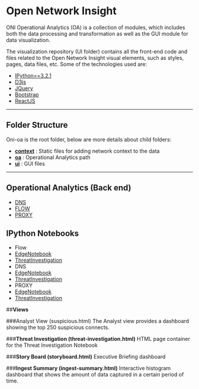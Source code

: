 # **Open Network Insight**
ONI Operational Analytics (OA) is a collection of modules, which includes both the data processing and transformation as well as the GUI module for data visualization. 

The visualization repository (UI folder) contains all the front-end code and files related to the Open Network Insight visual elements, such as styles, pages, data files, etc.
Some of the technologies used are:

 - [IPython==3.2.1](https://ipython.org/ipython-doc/3/index.html)
 - [D3js](http://d3js.org/)
 - [JQuery](https://jquery.com/)
 - [Bootstrap](http://getbootstrap.com/)
 - [ReactJS](https://facebook.github.io/react/)  

----------


## **Folder Structure**

Oni-oa is the root folder, below are more details about child folders:

 - [**context**](/spot-oa/context/README.md) : Static files for adding network context to the data  
 - [**oa**](/spot-oa/oa/INSTALL.md) : Operational Analytics path
 - [**ui**](/spot-oa/ui/README.md) : GUI files

----------

## **Operational Analytics (Back end)**
* [DNS](/spot-oa/oa/dns/README.md)
* [FLOW](/spot-oa/oa/flow/README.md)
* [PROXY](/spot-oa/oa/proxy/README.md)

## **IPython Notebooks**
* Flow
 * [EdgeNotebook](/spot-oa/oa/flow/ipynb_templates/EdgeNotebook.md) 
 * [ThreatInvestigation](/spot-oa/oa/flow/ipynb_templates/ThreatInvestigation.md)
* DNS
 * [EdgeNotebook](/spot-oa/oa/dns/ipynb_templates/EdgeNotebook.md) 
 * [ThreatInvestigation](/spot-oa/oa/dns/ipynb_templates/ThreatInvestigation.md)
* PROXY
 * [EdgeNotebook](/spot-oa/oa/proxy/ipynb_templates/EdgeNotebook.md) 
 * [ThreatInvestigation](/spot-oa/oa/proxy/ipynb_templates/ThreatInvestigation.md)

##**Views**

###Analyst View (suspicious.html)
The Analyst view provides a dashboard showing the top 250 suspicious connects. 

###**Threat Investigation (threat-investigation.html)**
HTML page container for the Threat Investigation Notebook

###**Story Board (storyboard.html)**
Executive Briefing dashboard

###**Ingest Summary (ingest-summary.html)**
Interactive histogram dashboard that shows the amount of data captured in a certain period of time.

